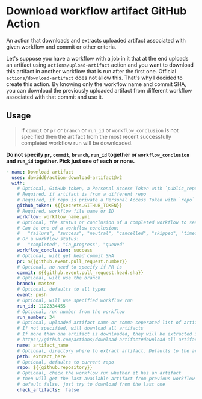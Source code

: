 # Download workflow artifact GitHub Action

An action that downloads and extracts uploaded artifact associated with given workflow and commit or other criteria.

Let's suppose you have a workflow with a job in it that at the end uploads an artifact using `actions/upload-artifact` action and you want to download this artifact in another workflow that is run after the first one. Official `actions/download-artifact` does not allow this. That's why I decided to create this action. By knowing only the workflow name and commit SHA, you can download the previously uploaded artifact from different workflow associated with that commit and use it.

## Usage

> If `commit` or `pr` or `branch` or `run_id` or `workflow_conclusion` is not specified then the artifact from the most recent successfully completed workflow run will be downloaded.

**Do not specify `pr`, `commit`, `branch`, `run_id` together or `workflow_conclusion` and `run_id` together. Pick just one of each or none.**

```yaml
- name: Download artifact
  uses: dawidd6/action-download-artifact@v2
  with:
    # Optional, GitHub token, a Personal Access Token with `public_repo` scope if needed
    # Required, if artifact is from a different repo
    # Required, if repo is private a Personal Access Token with `repo` scope is needed
    github_token: ${{secrets.GITHUB_TOKEN}}
    # Required, workflow file name or ID
    workflow: workflow_name.yml
    # Optional, the status or conclusion of a completed workflow to search for
    # Can be one of a workflow conclusion:
    #   "failure", "success", "neutral", "cancelled", "skipped", "timed_out", "action_required"
    # Or a workflow status:
    #   "completed", "in_progress", "queued"
    workflow_conclusion: success
    # Optional, will get head commit SHA
    pr: ${{github.event.pull_request.number}}
    # Optional, no need to specify if PR is
    commit: ${{github.event.pull_request.head.sha}}
    # Optional, will use the branch
    branch: master
    # Optional, defaults to all types
    event: push
    # Optional, will use specified workflow run
    run_id: 1122334455
    # Optional, run number from the workflow
    run_number: 34
    # Optional, uploaded artifact name or comma seperated list of artifact names
    # If not specified, will download all artifacts
    # If more than one artifact is downloaded, they will be extracted into their respective subdirectories
    # https://github.com/actions/download-artifact#download-all-artifacts
    name: artifact_name
    # Optional, directory where to extract artifact. Defaults to the artifact name (see `name` input)
    path: extract_here
    # Optional, defaults to current repo
    repo: ${{github.repository}}
    # Optional, check the workflow run whether it has an artifact
    # then will get the last available artifact from previous workflow
    # default false, just try to download from the last one
    check_artifacts:  false
```
